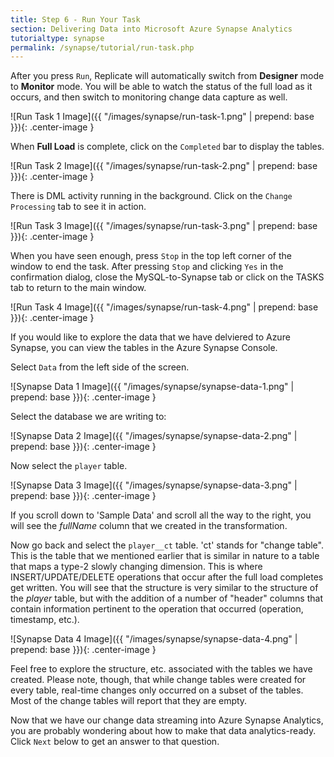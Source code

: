 ```yaml
---
title: Step 6 - Run Your Task
section: Delivering Data into Microsoft Azure Synapse Analytics
tutorialtype: synapse
permalink: /synapse/tutorial/run-task.php
---
```


After you press `Run`, Replicate will automatically switch from **Designer** mode to **Monitor** mode. 
You will be able to watch the status of the full load as it occurs, and then switch to monitoring 
change data capture as well.

![Run Task 1 Image]({{ "/images/synapse/run-task-1.png" | prepend: base }}){: .center-image }

When **Full Load** is complete, click on the `Completed` bar to display the tables. 

![Run Task 2 Image]({{ "/images/synapse/run-task-2.png" | prepend: base }}){: .center-image }


There is DML activity running in the background. Click on the `Change Processing` tab to 
see it in action.

![Run Task 3 Image]({{ "/images/synapse/run-task-3.png" | prepend: base }}){: .center-image }

When you have seen enough, press `Stop` in the top left corner of the window to end the task. 
After pressing `Stop` and clicking `Yes` in the confirmation dialog, 
close the MySQL-to-Synapse tab or click on the TASKS tab to return to the main window.

![Run Task 4 Image]({{ "/images/synapse/run-task-4.png" | prepend: base }}){: .center-image }


If you would like to explore the data that we have delviered to Azure Synapse, you
can view the tables in the Azure Synapse Console.

Select `Data` from the left side of the screen.

![Synapse Data 1 Image]({{ "/images/synapse/synapse-data-1.png" | prepend: base }}){: .center-image }

Select the database we are writing to:

![Synapse Data 2 Image]({{ "/images/synapse/synapse-data-2.png" | prepend: base }}){: .center-image }

Now select the `player` table.

![Synapse Data 3 Image]({{ "/images/synapse/synapse-data-3.png" | prepend: base }}){: .center-image }

If you scroll down to 'Sample Data' and scroll all the way to the right, you will see the 
_fullName_ column that we created in the transformation.

Now go back and select the `player__ct` table. 'ct' stands for "change table". This is 
the table that we mentioned earlier that is similar in nature to a table that maps a
type-2 slowly changing dimension. This is where INSERT/UPDATE/DELETE operations that occur
after the full load completes get written. You will see that the structure is very similar
to the structure of the _player_ table, but with the addition of a number of "header" columns
that contain information pertinent to the operation that occurred (operation, timestamp, etc.).

![Synapse Data 4 Image]({{ "/images/synapse/synapse-data-4.png" | prepend: base }}){: .center-image }

Feel free to explore the structure, etc. associated with the tables we have created. 
Please note, though, that while change tables were created for every table, real-time changes 
only occurred on a subset of the tables. Most of the change tables will report that they are
empty.

Now that we have our change data streaming into Azure Synapse Analytics, you are probably 
wondering about
how to make that data analytics-ready. Click `Next` below to get an answer to that question.

